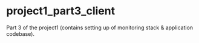# project1_part3_client
Part 3 of the project1 (contains setting up of monitoring stack &amp; application codebase).
